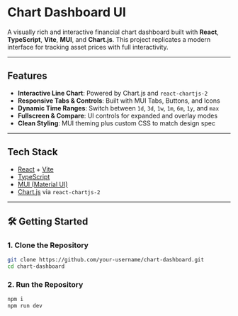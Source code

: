 # Chart Dashboard UI

A visually rich and interactive financial chart dashboard built with **React**, **TypeScript**, **Vite**, **MUI**, and **Chart.js**. This project replicates a modern interface for tracking asset prices with full interactivity.

---

##  Features

- **Interactive Line Chart**: Powered by Chart.js and `react-chartjs-2`  
- **Responsive Tabs & Controls**: Built with MUI Tabs, Buttons, and Icons  
- **Dynamic Time Ranges**: Switch between `1d`, `3d`, `1w`, `1m`, `6m`, `1y`, and `max`  
- **Fullscreen & Compare**: UI controls for expanded and overlay modes  
- **Clean Styling**: MUI theming plus custom CSS to match design spec  

---

##  Tech Stack

- [React](https://reactjs.org/) + [Vite](https://vitejs.dev/)
- [TypeScript](https://www.typescriptlang.org/)
- [MUI (Material UI)](https://mui.com/)
- [Chart.js](https://www.chartjs.org/) via `react-chartjs-2`

---

## 🛠️ Getting Started

### 1. Clone the Repository

```bash
git clone https://github.com/your-username/chart-dashboard.git
cd chart-dashboard
```

### 2. Run the Repository

```bash
npm i
npm run dev
